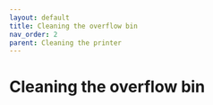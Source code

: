 ```yaml
---
layout: default
title: Cleaning the overflow bin
nav_order: 2
parent: Cleaning the printer
---
```

<h1> Cleaning the overflow bin </h1>